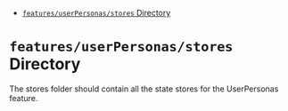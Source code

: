 <!-- START doctoc generated TOC please keep comment here to allow auto update -->
<!-- DON'T EDIT THIS SECTION, INSTEAD RE-RUN doctoc TO UPDATE -->

- [`features/userPersonas/stores` Directory](#featuresuserpersonasstores-directory)

<!-- END doctoc generated TOC please keep comment here to allow auto update -->

# `features/userPersonas/stores` Directory

The stores folder should contain all the state stores for the UserPersonas feature.
